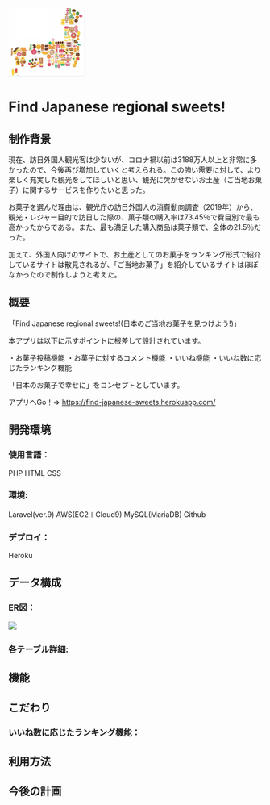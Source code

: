  ![logo](logo.png)

<p align="center">

</p>

# Find Japanese regional sweets!

## 制作背景
現在、訪日外国人観光客は少ないが、コロナ禍以前は3188万人以上と非常に多かったので、今後再び増加していくと考えられる。この強い需要に対して、より楽しく充実した観光をしてほしいと思い、観光に欠かせないお土産（ご当地お菓子）に関するサービスを作りたいと思った。

お菓子を選んだ理由は、観光庁の訪日外国人の消費動向調査（2019年）から、観光・レジャー目的で訪日した際の、菓子類の購入率は73.45％で費目別で最も高かったからである。また、最も満足した購入商品は菓子類で、全体の21.5％だった。

加えて、外国人向けのサイトで、お土産としてのお菓子をランキング形式で紹介しているサイトは散見されるが、「ご当地お菓子」を紹介しているサイトはほぼなかったので制作しようと考えた。

## 概要
「Find Japanese regional sweets!(日本のご当地お菓子を見つけよう!)」

本アプリは以下に示すポイントに根差して設計されています。

・お菓子投稿機能
・お菓子に対するコメント機能
・いいね機能
・いいね数に応じたランキング機能

「日本のお菓子で幸せに」をコンセプトとしています。

アプリへGo！⇒ https://find-japanese-sweets.herokuapp.com/

## 開発環境
### 使用言語：
PHP
HTML
CSS

### 環境:
Laravel(ver.9)
AWS(EC2＋Cloud9)
MySQL(MariaDB)
Github

### デプロイ：
Heroku

## データ構成
### ER図：
<img src="ER図.png" width="500px">

### 各テーブル詳細:

## 機能

## こだわり

### いいね数に応じたランキング機能：

## 利用方法

## 今後の計画


